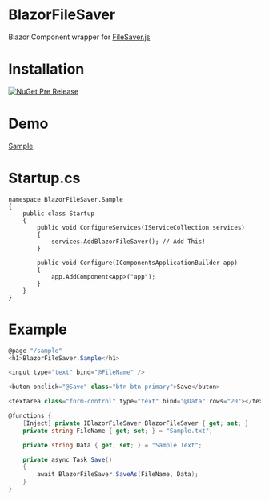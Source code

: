 # BlazorFileSaver

Blazor Component wrapper for [FileSaver.js](https://github.com/eligrey/FileSaver.js/)


# Installation
[![NuGet Pre Release](https://img.shields.io/badge/nuget-0.9.0-orange.svg)](https://www.nuget.org/packages/BlazorFileSaver)



# Demo
[Sample](https://blazorfilesaver.netlify.com)


# Startup.cs
```csharrp
namespace BlazorFileSaver.Sample
{
    public class Startup
    {
        public void ConfigureServices(IServiceCollection services)
        {
            services.AddBlazorFileSaver(); // Add This!
        }

        public void Configure(IComponentsApplicationBuilder app)
        {
            app.AddComponent<App>("app");
        }
    }
}
```


# Example
```csharp
@page "/sample"
<h1>BlazorFileSaver.Sample</h1>

<input type="text" bind="@FileName" />

<buton onclick="@Save" class="btn btn-primary">Save</buton>

<textarea class="form-control" type="text" bind="@Data" rows="20"></textarea>

@functions {
    [Inject] private IBlazorFileSaver BlazorFileSaver { get; set; }
    private string FileName { get; set; } = "Sample.txt";

    private string Data { get; set; } = "Sample Text";

    private async Task Save()
    {
        await BlazorFileSaver.SaveAs(FileName, Data);
    }
}
```